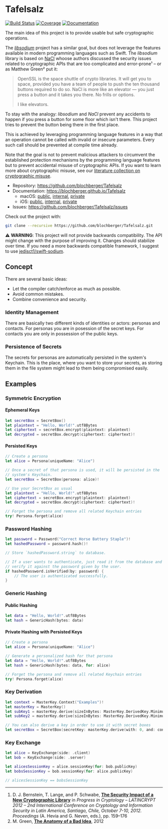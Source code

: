 # Tafelsalz

[![Build Status](https://travis-ci.org/blochberger/Tafelsalz.svg?branch=master)](https://travis-ci.org/blochberger/Tafelsalz) [![Coverage](https://blochberger.github.io/Tafelsalz/macos/coverage.svg)](https://blochberger.github.io/Tafelsalz/macos/coverage/index.html) [![Documentation](https://blochberger.github.io/Tafelsalz/macos/public/badge.svg)](https://blochberger.github.io/Tafelsalz)

The main idea of this project is to provide usable but safe cryptographic operations.

The [*libsodium*](https://libsodium.org) project has a similar goal, but does not leverage the features available in modern programming languages such as Swift. The *libsodium* library is based on [NaCl](https://nacl.cr.yp.to) whoose authors discussed the security issues related to cryptographic APIs that are too complicated and error-prone¹ – or as Matthew Green² put it:

> OpenSSL is the space shuttle of crypto libraries. It will get you to space, provided you have a team of people to push the ten thousand buttons required to do so. NaCl is more like an elevator — you just press a button and it takes you there. No frills or options.
>
> I like elevators.

To stay with the analogy: *libsodium* and *NaCl* prevent any accidents to happen if you press a button for some floor which isn't there. This project tries to prevent the button being there in the first place.

This is achieved by leveraging programming language features in a way that an operation cannot be called with invalid or insecure parameters. Every such call should be prevented at compile time already.

Note that the goal is not to prevent malicious attackers to circumvent the established protection mechanisms by the programming language features but to prevent accidental misuse of cryptographic APIs. If you want to learn more about cryptographic misuse, see our [literature collection on cryptographic misuse](https://github.com/blochberger/Tafelsalz/wiki/References#cryptographic-misuse).

- Repository: https://github.com/blochberger/Tafelsalz
- Documentation: https://blochberger.github.io/Tafelsalz
  - macOS: [public](https://blochberger.github.io/Tafelsalz/macos/public), [internal](https://blochberger.github.io/Tafelsalz/macos/internal), [private](https://blochberger.github.io/Tafelsalz/macos/private)
  - iOS: [public](https://blochberger.github.io/Tafelsalz/iphone/public), [internal](https://blochberger.github.io/Tafelsalz/iphone/internal), [private](https://blochberger.github.io/Tafelsalz/iphone/private)
- Issues: https://github.com/blochberger/Tafelsalz/issues

Check out the project with:

```sh
git clone --recursive https://github.com/blochberger/Tafelsalz.git
```

⚠️ **WARNING**: This project will not provide backwards compatibility. The API might change with the purpose of improving it. Changes should stabilize over time. If you need a more backwards compatible framework, I suggest to use [jedisct1/swift-sodium](https://github.com/jedisct1/swift-sodium).

## Concept

There are several basic ideas:
- Let the compiler catch/enforce as much as possible.
- Avoid common mistakes.
- Combine convenience and security.

### Identity Management
There are basically two different kinds of identities or actors: personas and contacts. For personas you are in posession of the secret keys. For contacts you are only in possession of the public keys.

### Persistence of Secrets

The secrets for personas are automatically persisted in the system's Keychain. This is the place, where you want to store your secrets, as storing them in the file system might lead to them being compromised easily.

## Examples

### Symmetric Encryption

#### Ephemeral Keys

```swift
let secretBox = SecretBox()
let plaintext = "Hello, World!".utf8Bytes
let ciphertext = secretBox.encrypt(plaintext: plaintext)
let decrypted = secretBox.decrypt(ciphertext: ciphertext)!
```

#### Persisted Keys

```swift
// Create a persona
let alice = Persona(uniqueName: "Alice")

// Once a secret of that persona is used, it will be persisted in the
// system's Keychain.
let secretBox = SecretBox(persona: alice)!

// Use your SecretBox as usual
let plaintext = "Hello, World!".utf8Bytes
let ciphertext = secretBox.encrypt(plaintext: plaintext)
let decrypted = secretBox.decrypt(ciphertext: ciphertext)!

// Forget the persona and remove all related Keychain entries
try! Persona.forget(alice)
```

### Password Hashing

```swift
let password = Password("Correct Horse Battery Staple")!
let hashedPassword = password.hash()!

// Store `hashedPassword.string` to database.

// If a user wants to authenticate, just read it from the database and
// verify it against the password given by the user.
if hashedPassword.isVerified(by: password) {
    // The user is authenticated successfully.
}
```

### Generic Hashing

#### Public Hashing

```swift
let data = "Hello, World!".utf8Bytes
let hash = GenericHash(bytes: data)
```

#### Private Hashing with Persisted Keys

```swift
// Create a persona
let alice = Persona(uniqueName: "Alice")

// Generate a personalized hash for that persona
let data = "Hello, World!".utf8Bytes
let hash = GenericHash(bytes: data, for: alice)

// Forget the persona and remove all related Keychain entries
try! Persona.forget(alice)
```

### Key Derivation

```swift
let context = MasterKey.Context("Examples")!
let masterKey = MasterKey()
let subKey1 = masterKey.derive(sizeInBytes: MasterKey.DerivedKey.MinimumSizeInBytes, with: 0, and: context)!
let subKey2 = masterKey.derive(sizeInBytes: MasterKey.DerivedKey.MinimumSizeInBytes, with: 1, and: context)!

// You can also derive a key in order to use it with secret boxes
let secretBox = SecretBox(secretKey: masterKey.derive(with: 0, and: context))
```

### Key Exchange

```swift
let alice = KeyExchange(side: .client)
let bob = KeyExchange(side: .server)

let alicesSessionKey = alice.sessionKey(for: bob.publicKey)
let bobsSessionKey = bob.sessionKey(for: alice.publicKey)

// alicesSessionKey == bobsSessionKey
```

---

1. D. J. Bernstein, T. Lange, and P. Schwabe, [**The Security Impact of a New Cryptographic Library**](http://dx.doi.org/10.1007/978-3-642-33481-8_9) in *Progress in Cryptology – LATINCRYPT 2012 – 2nd International Conference on Cryptology and Information Security in Latin America, Santiago, Chile, October 7-10, 2012. Proceedings* (A. Hevia and G. Neven, eds.), pp. 159–176
2. M. Green, [**The Anatomy of a Bad Idea**](http://blog.cryptographyengineering.com/2012/12/the-anatomy-of-bad-idea.html), 2012
